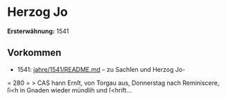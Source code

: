 # Herzog Jo

**Ersterwähnung:** 1541

## Vorkommen
- 1541: [jahre/1541/README.md](../jahre/1541/README.md) – zu Sachſen und Herzog Jo-


= 280 = > CAS
hann Ernſt, von Torgau aus, Donnerstag nach Reminiscere,
ſi<h in Gnaden wieder mündlih und ſ<hrift...
